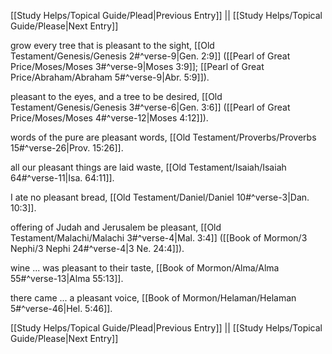 [[Study Helps/Topical Guide/Plead|Previous Entry]]  ||  [[Study Helps/Topical Guide/Please|Next Entry]]

 grow every tree that is pleasant to the sight, [[Old Testament/Genesis/Genesis 2#^verse-9|Gen. 2:9]] ([[Pearl of Great Price/Moses/Moses 3#^verse-9|Moses 3:9]]; [[Pearl of Great Price/Abraham/Abraham 5#^verse-9|Abr. 5:9]]).

 pleasant to the eyes, and a tree to be desired, [[Old Testament/Genesis/Genesis 3#^verse-6|Gen. 3:6]] ([[Pearl of Great Price/Moses/Moses 4#^verse-12|Moses 4:12]]).

 words of the pure are pleasant words, [[Old Testament/Proverbs/Proverbs 15#^verse-26|Prov. 15:26]].

 all our pleasant things are laid waste, [[Old Testament/Isaiah/Isaiah 64#^verse-11|Isa. 64:11]].

 I ate no pleasant bread, [[Old Testament/Daniel/Daniel 10#^verse-3|Dan. 10:3]].

 offering of Judah and Jerusalem be pleasant, [[Old Testament/Malachi/Malachi 3#^verse-4|Mal. 3:4]] ([[Book of Mormon/3 Nephi/3 Nephi 24#^verse-4|3 Ne. 24:4]]).

 wine ... was pleasant to their taste, [[Book of Mormon/Alma/Alma 55#^verse-13|Alma 55:13]].

 there came ... a pleasant voice, [[Book of Mormon/Helaman/Helaman 5#^verse-46|Hel. 5:46]].

[[Study Helps/Topical Guide/Plead|Previous Entry]]  ||  [[Study Helps/Topical Guide/Please|Next Entry]]